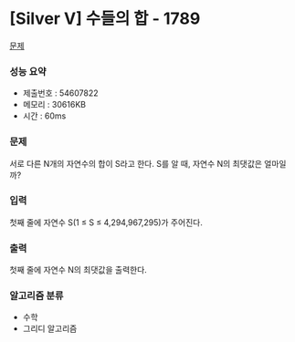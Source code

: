 # [Silver V] 수들의 합 - 1789
<a href="https://www.acmicpc.net/problem/1789">문제</a>

### 성능 요약
- 제출번호 : 54607822 <br>
- 메모리 : 30616KB <br>
- 시간 : 60ms

### 문제
서로 다른 N개의 자연수의 합이 S라고 한다. S를 알 때, 자연수 N의 최댓값은 얼마일까?

### 입력
첫째 줄에 자연수 S(1 ≤ S ≤ 4,294,967,295)가 주어진다. 

### 출력
첫째 줄에 자연수 N의 최댓값을 출력한다.

### 알고리즘 분류
- 수학
- 그리디 알고리즘
